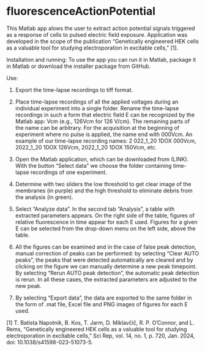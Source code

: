 # fluorescenceActionPotential

This Matlab app alows the user to extract action potential signals triggered 
as a response of cells to pulsed electric field exposure. Application was 
developed in the scope of the publication “Genetically engineered HEK cells 
as a valuable tool for studying electroporation in excitable cells,” [1].

Installation and running:
To use the app you can run it in Matlab, package it in Matlab or download 
the installer package from GitHub.

Use:
1.	Export the time-lapse recordings to tiff format.
 
2.	Place time-lapse recordings of all the applied voltages during an individual 
experiment into a single folder. Rename the time-lapse recordings in such a 
form that electric field E can be recognized by the Matlab app: 
<value of E>Vcm (e.g., 126Vcm for 126 V/cm). 
The remaining parts of the name can be arbitrary. For the acquisition at the 
beginning of experiment where no pulse is applied, the name end with 
000Vcm. 
An example of our time-lapse recording names: 2
022_1_20 1DOX 000Vcm, 2022_1_20 1DOX 126Vcm, 2022_1_20 1DOX 150Vcm, etc.

3.	Open the Matlab application, which can be downloaded from (LINK). 
With the button “Select data” we choose the folder containing time-lapse 
recordings of one experiment.

4.	Determine with two sliders the low threshold to get clear image of the 
membranes (in purple) and the high threshold to eliminate debris from the 
analysis (in green).

5.	Select “Analyze data”. In the second tab “Analysis”, a table with 
extracted parameters appears. On the right side of the table, figures of 
relative fluorescence in time appear for each E used. Figures for a given 
E can be selected from the drop-down menu on the left side, above the table. 

6.	All the figures can be examined and in the case of false peak detection, 
manual correction of peaks can be performed: by selecting “Clear AUTO peaks”, 
the peaks that were detected automatically are cleared and by clicking on the 
figure we can manually determine a new peak timepoint. By selecting “Rerun 
AUTO peak detection”, the automatic peak detection is rerun. In all these 
cases, the extracted parameters are adjusted to the new peak.

7.	By selecting “Export data”, the data are exported to the same folder in 
the form of .mat file, Excel file and PNG images of figures for each E used. 




[1] T. Batista Napotnik, B. Kos, T. Jarm, D. Miklavčič, R. P. O’Connor, and L. Rems, 
“Genetically engineered HEK cells as a valuable tool for studying electroporation 
in excitable cells,” Sci Rep, vol. 14, no. 1, p. 720, Jan. 2024, 
doi: 10.1038/s41598-023-51073-5.
